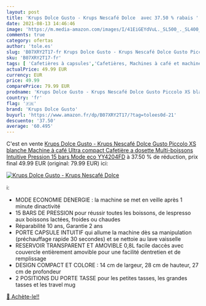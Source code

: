 ```yaml
---
layout: post
title: 'Krups Dolce Gusto - Krups Nescafé Dolce  avec 37.50 % rabais '
date: 2021-08-13 14:46:46
image: 'https://m.media-amazon.com/images/I/41EiGEYdVuL._SL500_._SL400_.jpg'
comments: true
category: ofertas
author: 'tole.es'
slug: 'B07XRY2T17-fr Krups Dolce Gusto - Krups Nescafé Dolce Gusto Piccolo XS...'
sku: 'B07XRY2T17-fr'
tags: [ 'Cafetières à capsules','Cafetières, Machines à café et machines à expresso','Café, thé et expresso','Cuisine et Maison','krups dolce gusto', ]
actualPrice: 49.99 EUR
currency: EUR
price: 49.99
comparePrice: 79.99 EUR
prodname: 'Krups Dolce Gusto - Krups Nescafé Dolce Gusto Piccolo XS blanche Machine à café Ultra compact Cafetière a dosette Multi-boissons Intuitive Pression 15 bars Mode eco YY4204FD'
country: 'fr'
flag: '🇫🇷'
brand: 'Krups Dolce Gusto'
buyurl: 'https://www.amazon.fr/dp/B07XRY2T17/?tag=tolees0d-21'
descuento: '37.50'
average: '60.495'
---
```


C'est en vente [Krups Dolce Gusto - Krups Nescafé Dolce Gusto Piccolo XS blanche Machine à café Ultra compact Cafetière a dosette Multi-boissons Intuitive Pression 15 bars Mode eco YY4204FD](https://www.amazon.fr/dp/B07XRY2T17/?tag=tolees0d-21)  à  37.50 % de réduction, prix final  49.99 EUR (original: 79.99 EUR) ici:

[![Krups Dolce Gusto - Krups Nescafé Dolce ](https://m.media-amazon.com/images/I/41EiGEYdVuL._SL500_._SL400_.jpg)](https://www.amazon.fr/dp/B07XRY2T17/?tag=tolees0d-21)

ℹ️:

- MODE ECONOMIE DENERGIE : la machine se met en veille après 1 minute dinactivité
- 15 BARS DE PRESSION pour réussir toutes les boissons, de lespresso aux boissons lactées, froides ou chaudes
- Réparabilité 10 ans, Garantie 2 ans
- PORTE CAPSULE INTUITIF qui allume la machine dès sa manipulation (préchauffage rapide 30 secondes) et se nettoie au lave vaisselle
- RESERVOIR TRANSPARENT ET AMOVIBLE 0,8L facile daccès avec couvercle entièrement amovible pour une facilité dentretien et de remplissage
- DESIGN COMPACT ET COLORE : 14 cm de largeur, 28 cm de hauteur, 27 cm de profondeur
- 2 POSITIONS DU PORTE TASSE pour les petites tasses, les grandes tasses et les travel mug

[🛒 Achète-le!!](https://www.amazon.fr/dp/B07XRY2T17/?tag=tolees0d-21)
